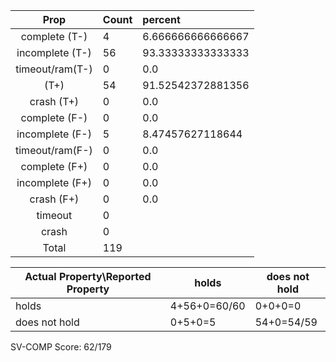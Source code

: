 
| Prop | Count | percent |
|:----:|:------|:--|
|complete   (T-)|4| 6.666666666666667 |
|incomplete (T-)|56|93.33333333333333 |
|timeout/ram(T-)|0|0.0 |
|           (T+)|54|91.52542372881356 |
|crash      (T+)|0|0.0 |
|complete   (F-)|0|0.0 |
|incomplete (F-)|5|8.47457627118644 |
|timeout/ram(F-)|0|0.0 |
|complete   (F+)|0|0.0 |
|incomplete (F+)|0|0.0 |
|crash      (F+)|0|0.0 |
|timeout        |0| |
|crash          |0| |
|Total          |119| |

| Actual Property\Reported Property | holds | does not hold |
|------------------------------------|-------|---------------|
| holds | 4+56+0=60/60 | 0+0+0=0 |
| does not hold | 0+5+0=5 | 54+0=54/59 |

SV-COMP Score: 62/179

